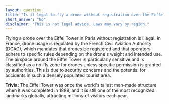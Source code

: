```yaml
---
layout: question
title: "Is it legal to fly a drone without registration over the Eiffel Tower in Paris?"
short_answer: "No"
disclaimer: "This is not legal advice. Laws may vary by region."
---
```


Flying a drone over the Eiffel Tower in Paris without registration is illegal. In France, drone usage is regulated by the French Civil Aviation Authority (DGAC), which mandates that drones be registered and that operators adhere to specific rules depending on the drone's weight and intended use. The airspace around the Eiffel Tower is particularly sensitive and is classified as a no-fly zone for drones unless specific permission is granted by authorities. This is due to security concerns and the potential for accidents in such a densely populated tourist area.

**Trivia:** The Eiffel Tower was once the world's tallest man-made structure when it was completed in 1889, and it is still one of the most recognized landmarks globally, attracting millions of visitors each year.
